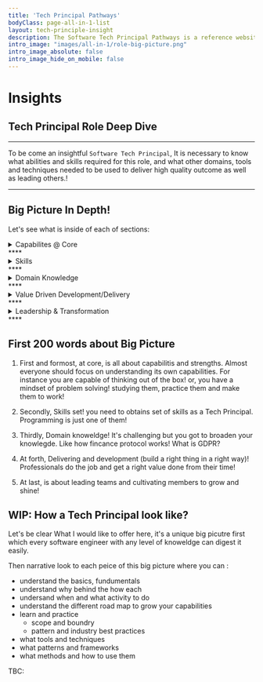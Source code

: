 ```yaml
---
title: 'Tech Principal Pathways'
bodyClass: page-all-in-1-list
layout: tech-principle-insight
description: The Software Tech Principal Pathways is a reference website for IT & software engineers/developers/consultant who aims to grow to become a technology principal. This website contains fundumental basics, concepts, growth roadmaps, techniques, why and hows as well as inisghts to technolgy focusing on delivering value to readers. The Tech Priciples offers a growth model to small-enterprise businesses, offers digital transformations, tech-at-core solutions.
intro_image: "images/all-in-1/role-big-picture.png"
intro_image_absolute: false
intro_image_hide_on_mobile: false
---
```


# Insights
## Tech Principal Role Deep Dive
****
To be come an insightful `Software Tech Principal`, 
It is necessary to know what abilities and skills required for this role, and what other domains, tools and techniques needed to be used to deliver high quality outcome as well as leading others.!

****

## Big Picture In Depth!
Let's see what is inside of each of sections:

<details>
<summary>Capabilites @ Core</summary>
<pre> 

`Personal Strengths`:

  1. Learning ability
  2. Math, statistic fundumental knowledge  
  3. First Principle Thinking
  4. Second Order Thikning
  5. Ownership and accountability
  6. Outcome based driver
  7. Dynamic slow motion multitasking
  8. Emotional intelligence
  9. Collaboration
  10. Feedback
     * Giving
     * Reciving
  11. Simplification & navigating through ambigiuty
  12. Working Remotely
  13. System Thinking
  14. Story telling/ explaining
  15. continusly improving
  16. Creative thinking
  17. Listening effectively


`Team capabilities`:

  1. Communication
  2. Collaboration
  3. Control 
  4. Growing Improving plus cultivating
  5. Discovering and Adventuring

</pre>
</details>
****
<details>
<summary>Skills</summary>
<pre>

`Personal Skill Level`

  1. Competency level ( skill measurement) :
     * Novice
     * Advanced beginner
     * Practitioner
     * Proficient
     * expert
  2. Soft consultancy skills
     1. Business awareness
     2. Agile and Lean Principles
     3. Influencing 
     4. Persuading
     5. Communication (Oral/Written)
     6. Negotiation
     7. Facilitation
     8. Conflict resolution
     9. Value articulation
     10. Self confidence
     11. Teamwork
     12. Team building
     13. Positive attitude
     14. Work under pressure
     15. Time management
     16. Adaptibility
     17. Listening effectively
     18. Sociable
     19. Work Ethic
     20. Design thinking "Double Diamond"
  3. Technical skills
     1. Multi-paradigm programming
     2. Source control management
     3. Estimation
     4. DB management
     5. System thinking
     6. Clean code
     7. API and Service Design
     8. Continus Integration
     9. Continus Deployment
     10. Enterpersise Architecture
     11. Web Architecutre
     12. Web Development
     13. Path to Prod
     14. TDD
     15. DDD
     16. Testable solutions
     17. Technical visioning
     18. Release management
     19. Feature development
     20. Cloud native architecutre
     21. Cross Functional development
     22. Backend/Frontend development
     23. Distributed system architechture
     24. Security governance
     25. System monitoring
     26. CI/CD
     27. Dependency management
     28. Software currency 
     29. Team structure
     30. Team skill enhancer
     31. Legacy migrations
     32. Data management
     33. Encryption and decryption
  4. Coaching and Mentoring
     1. Pairing
     2. Questioning
     3. 
  5. Leadership skils
     1. Questioninig
     2. Negotiation
     3. Delegation
     4. Giving directions
     5. Providing standards and conventions
     6. Facilitating sessions
     7. ....
  6. Others
     1. Documenting
     2. STAR explaining 
     3. 10 finger typing
     4. Classifying
     5. Decision tree making
     6. Running brain stroming session 

</pre>
</details>
****
<details>
<summary>Domain Knowledge</summary>
<pre>

  `WIP`
1. A numbered
2. list
   * With some
   * Sub bullets

</pre>
</details>
****
<details>
<summary>Value Driven Development/Delivery</summary>
<pre>

  `WIP`
  1. A numbered
  2. list
     * With some
     * Sub bullets
</pre>
</details>
****
<details>
<summary>Leadership & Transformation</summary>
<pre>
  `WIP`
  1. A numbered
  2. list
     * With some
     * Sub bullets
</pre>
</details>
****

## First 200 words about Big Picture

1. First and formost, at core, is all about capabilitis and strengths.
 Almost everyone should focus on understanding its own capabilities. For instance you are capable of thinking out of the box! or, you have a mindset of problem solving! studying them, practice them and make them to work!

2. Secondly, Skills set! 
you need to obtains set of skills as a Tech Principal. Programming is just one of them!
   
3. Thirdly, Domain knoweldge! It's challenging but you got to broaden your knowlegde. 
Like how fincance protocol works! What is GDPR?

1. At forth, Delivering and development (build a right thing in a right way)! 
Professionals do the job and get a right value done from their time!
   
5. At last, is about leading teams and cultivating members to grow and shine!




## WIP: How a Tech Principal  look like? 
Let's be clear What I would like to offer here, it's a unique big picutre first which every software engineer with any level of knoweldge can digest it easily. 

Then narrative look to each peice of this big picture where you can : 
 - understand the basics, fundumentals
 - understand why behind the how each 
 - undersand when and what activity to do 
 - understand the different road map to grow your capabilities
 - learn and practice
    -  scope and boundry 
    -  pattern and industry best practices
 - what tools and techniques 
 - what patterns and frameworks
 - what methods and how to use them

 TBC:
